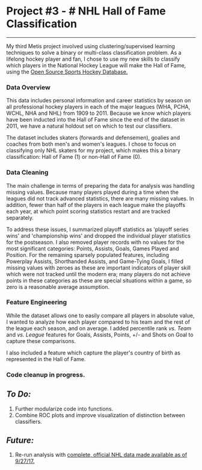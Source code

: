 # Project \#3 - # NHL Hall of Fame Classification #
--------
My third Metis project involved using clustering/supervised learning techniques to solve a binary or multi-class classification problem. As a lifelong hockey player and fan, I chose to use my new skills to classify which players in the National Hockey League will make the Hall of Fame, using the [Open Source Sports Hockey Database.](http://www.opensourcesports.com/hockey/)

### Data Overview ###
This data includes personal information and career statistics by season on all professional hockey players in each of the major leagues (WHA, PCHA, WCHL, NHA and NHL) from 1909 to 2011. Because we know which players have been inducted into the Hall of Fame since the end of the dataset in 2011, we have a natural holdout set on which to test our classifiers.

The dataset includes skaters (forwards and defensemen), goalies and coaches from both men's and women's leagues. I chose to focus on classifying only NHL skaters for my project, which makes this a binary classification: Hall of Fame (1) or non-Hall of Fame (0).

### Data Cleaning ###
The main challenge in terms of preparing the data for analysis was handling missing values. Because many players played during a time when the leagues did not track advanced statistics, there are many missing values. In addition, fewer than half of the players in each league make the playoffs each year, at which point scoring statistics restart and are tracked separately. 

To address these issues, I summarized playoff statistics as 'playoff series wins' and 'championship wins' and dropped the individual player statistics for the postseason. I also removed player records with no values for the most significant categories: Points, Assists, Goals, Games Played and Position. For the remaining sparsely populated features, including Powerplay Assists, Shorthanded Assists, and Game-Tying Goals, I filled missing values with zeroes as these are important indicators of player skill which were not tracked until the modern era; many players do not achieve points in these categories as these are special situations within a game, so zero is a reasonable average assumption.

### Feature Engineering ###
While the dataset allows one to easily compare all players in absolute value, I wanted to analyze how each player compared to his team and the rest of the league each season, and on average. I added percentile rank *vs. Team* and *vs. League* features for Goals, Assists, Points, +/- and Shots on Goal to capture these comparisons.

I also included a feature which capture the player's country of birth as represented in the Hall of Fame.

### Code cleanup in progress. ###
***To Do:***
------------
1. Further modularize code into functions.
2. Combine ROC plots and improve visualization of distinction between classifiers.

***Future:***
-------------
1. Re-run analysis with [complete, official NHL data made available as of 9/27/17.](https://www.nhl.com/news/nhl-historical-stats-press-release/c-291394420)

